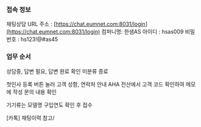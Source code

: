 ### 접속 정보
채팅상담 URL 주소 : [https://chat.eumnet.com:8031/login](https://chat.eumnet.com:8031/login) 
컴퍼니명: 한샘AS 
아이디 : hsas009 
비밀번호 : hs123!@#as45

### 업무 순서
상담중, 답변 필요, 답변 완료 확인
미분류 종료

첫인사
등록 버튼 눌러 고객 성함, 연락처 안내
AHA 전산에서 고객 코드 확인하여 메모에 작성
문의 내용 확인

기기류는 모델명 구입연도 확인 후 접수


[카톡] 채팅이력 참고/